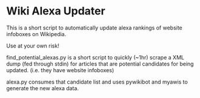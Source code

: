 Wiki Alexa Updater
==================

This is a short script to automatically update alexa rankings of website infoboxes on Wikipedia.

Use at your own risk!

find_potential_alexas.py is a short script to quickly (~1hr) scrape a XML dump (fed through stdin) for articles that are potential candidates for being updated. (i.e. they have website infoboxes)

alexa.py consumes that candidate list and uses pywikibot and myawis to generate the new alexa data.
